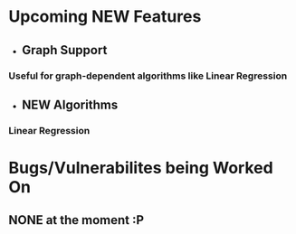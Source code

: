 # Upcoming **NEW** Features
* ## Graph Support
### Useful for graph-dependent algorithms like Linear Regression
* ## NEW Algorithms
### Linear Regression

# Bugs/Vulnerabilites being Worked On
## NONE at the moment :P
